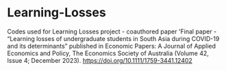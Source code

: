 # Learning-Losses
Codes used for Learning Losses project - coauthored paper
'Final paper - “Learning losses of undergraduate students in South Asia during COVID-19 and its determinants” published in Economic Papers: A Journal of Applied Economics and Policy, The Economics Society of Australia (Volume 42, Issue 4; December 2023). https://doi.org/10.1111/1759-3441.12402
